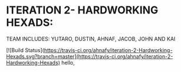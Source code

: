 # ITERATION 2- HARDWORKING HEXADS:
TEAM INCLUDES: YUTARO, DUSTIN, AHNAF, JACOB, JOHN AND KAI
 
 
[![Build Status](https://travis-ci.org/ahnafy/iteration-2-Hardworking-Hexads.svg?branch=master](https://travis-ci.org/ahnafy/iteration-2-Hardworking-Hexads)
hello,
